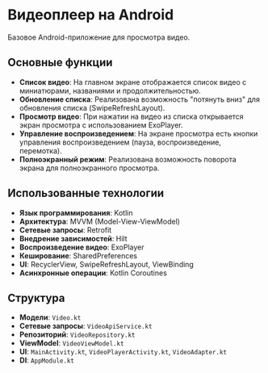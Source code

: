 # Видеоплеер на Android

Базовое Android-приложение для просмотра видео.

## Основные функции

- **Список видео**: На главном экране отображается список видео с миниатюрами, названиями и продолжительностью.
- **Обновление списка**: Реализована возможность "потянуть вниз" для обновления списка (SwipeRefreshLayout).
- **Просмотр видео**: При нажатии на видео из списка открывается экран просмотра с использованием ExoPlayer.
- **Управление воспроизведением**: На экране просмотра есть кнопки управления воспроизведением (пауза, воспроизведение, перемотка).
- **Полноэкранный режим**: Реализована возможность поворота экрана для полноэкранного просмотра.

## Использованные технологии

- **Язык программирования**: Kotlin
- **Архитектура**: MVVM (Model-View-ViewModel)
- **Сетевые запросы**: Retrofit
- **Внедрение зависимостей**: Hilt
- **Воспроизведение видео**: ExoPlayer
- **Кеширование**: SharedPreferences
- **UI**: RecyclerView, SwipeRefreshLayout, ViewBinding
- **Асинхронные операции**: Kotlin Coroutines

## Структура

- **Модели**: `Video.kt`
- **Сетевые запросы**: `VideoApiService.kt`
- **Репозиторий**: `VideoRepository.kt`
- **ViewModel**: `VideoViewModel.kt`
- **UI**: `MainActivity.kt`, `VideoPlayerActivity.kt`, `VideoAdapter.kt`
- **DI**: `AppModule.kt`
